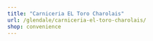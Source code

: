 ```yaml
---
title: "Carniceria EL Toro Charolais"
url: /glendale/carniceria-el-toro-charolais/
shop: convenience
---
```

